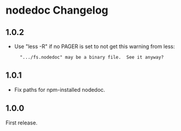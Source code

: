 # nodedoc Changelog

## 1.0.2

- Use "less -R" if no PAGER is set to not get this warning from less:

        ".../fs.nodedoc" may be a binary file.  See it anyway?


## 1.0.1

- Fix paths for npm-installed nodedoc.


## 1.0.0

First release.

